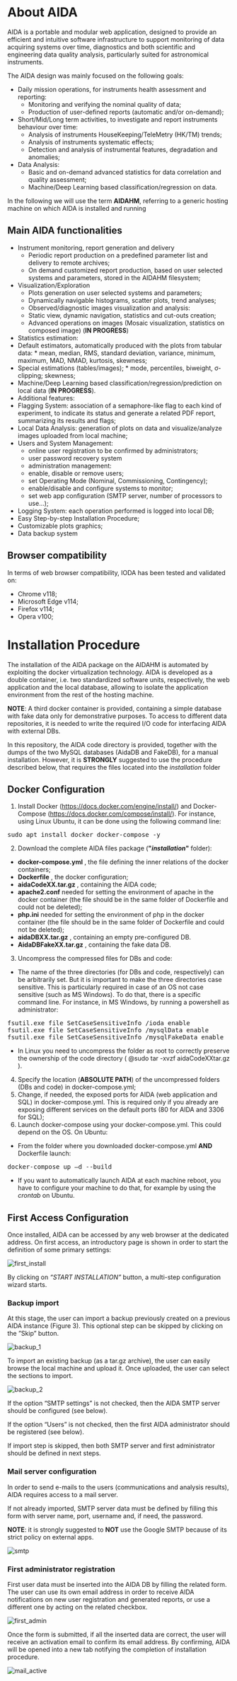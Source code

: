 # About AIDA
AIDA is a portable and modular web application, designed to provide an efficient and intuitive software infrastructure to support monitoring of data acquiring systems over time, diagnostics and both scientific and engineering data quality analysis, particularly suited for astronomical instruments.

The AIDA design was mainly focused on the following goals:
* Daily mission operations, for instruments health assessment and reporting:
  * Monitoring and verifying the nominal quality of data;
  * Production of  user-defined reports (automatic and/or on-demand);
* Short/Mid/Long term activities, to investigate and report instruments behaviour over time:
  * Analysis of instruments HouseKeeping/TeleMetry (HK/TM) trends;
  * Analysis of instruments systematic effects;
  * Detection and analysis of instrumental features, degradation and anomalies;
* Data Analysis:
  *  Basic and on-demand advanced statistics for data correlation and quality assessment;
  *  Machine/Deep Learning based classification/regression on data.

In the following we will use the term **AIDAHM**, referring to a generic hosting machine on which AIDA is
installed and running
 
## Main AIDA functionalities
* Instrument monitoring, report generation and delivery
  * Periodic report production on a predefined parameter list and delivery to remote archives;
  * On demand customized report production, based on user selected systems and parameters, stored in the AIDAHM filesystem;
* Visualization/Exploration
  *  Plots generation on user selected systems and parameters;
  *  Dynamically navigable histograms, scatter plots, trend analyses;
  *  Observed/diagnostic images visualization and analysis:
    *  Static view, dynamic navigation, statistics and cut-outs creation;
    *  Advanced operations on images (Mosaic visualization, statistics on composed image) (**IN PROGRESS**)
*  Statistics estimation:
  *   Default estimators, automatically produced with the plots from tabular data:
    *    mean, median, RMS, standard deviation, variance, minimum, maximum, MAD, NMAD, kurtosis, skewness;
  *   Special estimations (tables/images);
    *  mode, percentiles, biweight, σ-clipping; skewness;
  *  Machine/Deep Learning based classification/regression/prediction on local data (**IN PROGRESS**).
*  Additional features:
  *  Flagging System: association of a semaphore-like flag to each kind of experiment, to indicate its status and generate a related PDF report, summarizing its results and flags;
  *  Local Data Analysis: generation of plots on data and visualize/analyze images uploaded from local machine;
  *  Users and System Management:
      * online user registration to be confirmed by administrators;
      *  user password recovery system
      *  administration management:
        *  enable, disable or remove users;
        *  set Operating Mode (Nominal, Commissioning, Contingency);
        *  enable/disable and configure systems to monitor;
        *  set web app configuration (SMTP server, number of processors to use…);
  *  Logging System: each operation performed is logged into local DB;
  *  Easy Step-by-step Installation Procedure;
  *  Customizable plots graphics;
  *  Data backup system

## Browser compatibility
In terms of web browser compatibility, IODA has been tested and validated on:
* Chrome v118;
* Microsoft Edge v114;
* Firefox v114;
* Opera v100;
 
# Installation Procedure
The installation of the AIDA package on the AIDAHM is automated by exploiting the docker virtualization technology.
AIDA is developed as a double container, i.e. two standardized software units, respectively, the web application and the
local database, allowing to isolate the application environment from the rest of the hosting machine.

**NOTE**: A third docker container is provided, containing a simple database with fake data only for demonstrative purposes. To access to different data repositories, it is needed to write the required I/O code for interfacing AIDA with external DBs.

In this repository, the AIDA code directory is provided, together with the dumps of the two MySQL databases (AidaDB and FakeDB), for a manual installation. However, it is **STRONGLY** suggested to use the procedure described below, that requires the files located into the *installation* folder

## Docker Configuration
1. Install Docker (https://docs.docker.com/engine/install/) and Docker-Compose (https://docs.docker.com/compose/install/). For instance, using Linux Ubuntu, it can be done using the following command line:
<pre>
sudo apt install docker docker-compose -y
</pre>
2. Download the complete AIDA files package (**"_installation_"** folder):
  * **docker-compose.yml** , the file defining the inner relations of the docker containers;
  * **Dockerfile** , the docker configuration;
  * **aidaCodeXX.tar.gz** , containing the AIDA code;
  * **apache2.conf** needed for setting the environment of apache in the docker container (the file should be in the same folder of Dockerfile and could not be deleted);
  * **php.ini** needed for setting the environment of php in the docker container (the file should be in the same folder of Dockerfile and could not be deleted);
  * **aidaDBXX.tar.gz** , containing an empty pre-configured DB.
  * **AidaDBFakeXX.tar.gz** , containing the fake data DB.
3. Uncompress the compressed files for DBs and code:
  * The name of the three directories (for DBs and code, respectively) can be arbitrarily set. But it is important to make the three directories case sensitive. This is particularly required in case of an OS not case sensitive (such as MS Windows). To do that, there is a specific command line. For instance, in MS Windows, by running a powershell as administrator:
<pre>
fsutil.exe file SetCaseSensitiveInfo <YourLocalFolder>/ioda enable
fsutil.exe file SetCaseSensitiveInfo <YourLocalFolder>/mysqlData enable
fsutil.exe file SetCaseSensitiveInfo <YourLocalFolder>/mysqlFakeData enable
</pre>
  * In Linux you need to uncompress the folder as root to correctly preserve the ownership of the code directory ( @sudo tar -xvzf aidaCodeXXtar.gz ).
4. Specify the location (**ABSOLUTE PATH**) of the uncompressed folders (DBs and code) in docker-compose.yml;
5. Change, if needed, the exposed ports for AIDA (web application and SQL) in docker-compose.yml. This is required only if you already are exposing different services on the default ports (80 for AIDA and 3306 for SQL);
6. Launch docker-compose using your docker-compose.yml. This could depend on the OS. On Ubuntu:
  * From the folder where you downloaded docker-compose.yml **AND** Dockerfile launch: 
<pre>
docker-compose up –d --build
</pre> 
  * If you want to automatically launch AIDA at each machine reboot, you have to configure your machine to do that, for example by using the _crontab_ on Ubuntu.

## First Access Configuration
Once installed, AIDA can be accessed by any web browser at the dedicated address. On first access, an introductory page is shown in order to start the definition of some primary settings:

![first_install](https://github.com/pepric/aida/assets/50458987/69aab471-7c50-48bc-9ecf-2ee46e4ea066)

By clicking on _“START INSTALLATION”_ button, a multi-step configuration wizard starts.

### Backup import
At this stage, the user can import a backup previously created on a previous AIDA instance (Figure 3). This optional step
can be skipped by clicking on the ”Skip” button. 

![backup_1](https://github.com/pepric/aida/assets/50458987/7e8d1a69-d4f3-4391-8d4e-617374ba26ed)

To import an existing backup (as a tar.gz archive), the user can easily
browse the local machine and upload it. Once uploaded, the user can select the sections to import. 

![backup_2](https://github.com/pepric/aida/assets/50458987/7e722797-06fd-40b3-8cad-85227467d81d)

If the option “SMTP settings” is not checked, then the AIDA SMTP server should be configured (see below). 

If the option “Users” is not checked, then the first AIDA administrator should be registered (see below). 

If import step is skipped, then both SMTP server and first administrator should be defined in next steps.

### Mail server configuration
In order to send e-mails to the users (communications and analysis results), AIDA requires access to a mail server.

If not already imported, SMTP server data must be defined by filling this form with server name, port, username and, if need, the password.

**NOTE**: it is strongly suggested to **NOT** use the Google SMTP because of its strict policy on external apps.

![smtp](https://github.com/pepric/aida/assets/50458987/bbaf46c7-4c7b-455d-86ca-c08ca9fc4fb5)

### First administrator registration
First user data must be inserted into the AIDA DB by filling the related form. The user can use its own email address in order to receive AIDA notifications on new user registration and generated reports, or use a different one by acting on the related checkbox.

![first_admin](https://github.com/pepric/aida/assets/50458987/f6784292-8f7d-4389-ab1d-6251133d09ed)

Once the form is submitted, if all the inserted data are correct, the user will receive an activation email to confirm its email address. By confirming, AIDA will be opened into a new tab notifying the completion of installation procedure.

![mail_active](https://github.com/pepric/aida/assets/50458987/1aa84782-c867-4133-b6c8-b038424a51b7)





